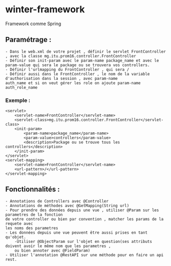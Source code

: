 # winter-framework
Framework comme Spring 

## Paramétrage :

    - Dans le web.xml de votre projet , définir le servlet FrontController , avec la classe mg.itu.prom16.controller.FrontController
    - Définir son init-param avec le param-name package_name et avec le param-value qui sera le package ou se trouvera vos controllers.
    - Définir l'urlmapping du FrontController , qui sera /
	- Définir aussi dans le FrontController , le nom de la variable d'authorisation dans la session , avec param-name
	auth_name et si on veut gérer les role on ajoute param-name auth_role_name

### Exemple :
    <servlet>
		<servlet-name>FrontController</servlet-name>
		<servlet-class>mg.itu.prom16.controller.FrontController</servlet-class>
		<init-param>
			<param-name>package_name</param-name>
			<param-value>controllers</param-value>
			<description>Package ou se trouve tous les controllers</description>
		</init-param>
	</servlet>
	<servlet-mapping>
		<servlet-name>FrontController</servlet-name>
		<url-pattern>/</url-pattern>
	</servlet-mapping>

## Fonctionnalités :

    - Annotations de Controllers avec @Controller
    - Annotations de méthodes avec @GetMapping(String url)
    - Pour prendre des données depuis une vue , utiliser @Param sur les parametres de la fonction
    de votre controller ou bien par convention , matcher les params de la requete avec 
    les noms des parametres
	- Les données depuis une vue peuvent être aussi prises en tant qu'objet.
		-Utiliser @ObjectParam sur l'objet en question(ses attributs doivent avoir le même nom que les parametres ,
		ou bien annoter avec @FieldParam)
	- Utiliser l'annotation @RestAPI sur une méthode pour en faire un api rest.
    